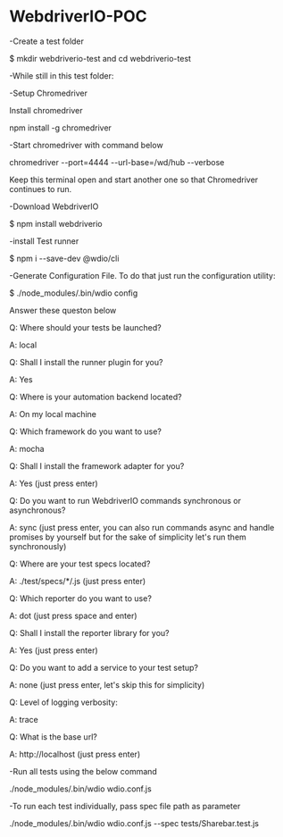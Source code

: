 # WebdriverIO-POC
-Create a test folder

$ mkdir webdriverio-test and cd webdriverio-test

-While still in this test folder:

-Setup Chromedriver

Install chromedriver

npm install -g chromedriver

-Start chromedriver with command below

chromedriver --port=4444 --url-base=/wd/hub --verbose

Keep this terminal open and start another one so that Chromedriver continues to run.

-Download WebdriverIO

$ npm install webdriverio

-install Test runner

$ npm i --save-dev @wdio/cli

-Generate Configuration File. To do that just run the configuration utility:

$ ./node_modules/.bin/wdio config

Answer these queston below

Q: Where should your tests be launched?

A: local

Q: Shall I install the runner plugin for you?

A: Yes

Q: Where is your automation backend located?

A: On my local machine

Q: Which framework do you want to use?

A: mocha

Q: Shall I install the framework adapter for you?

A: Yes (just press enter)

Q: Do you want to run WebdriverIO commands synchronous or asynchronous?

A: sync (just press enter, you can also run commands async and handle promises by yourself but for the sake of simplicity let's run them synchronously)

Q: Where are your test specs located?

A: ./test/specs/*/.js (just press enter)

Q: Which reporter do you want to use?

A: dot (just press space and enter)

Q: Shall I install the reporter library for you?

A: Yes (just press enter)

Q: Do you want to add a service to your test setup?

A: none (just press enter, let's skip this for simplicity)

Q: Level of logging verbosity:

A: trace

Q: What is the base url?

A: http://localhost (just press enter)

-Run all tests using the below command

./node_modules/.bin/wdio wdio.conf.js

-To run each test individually, pass spec file path as parameter

./node_modules/.bin/wdio wdio.conf.js --spec tests/Sharebar.test.js


